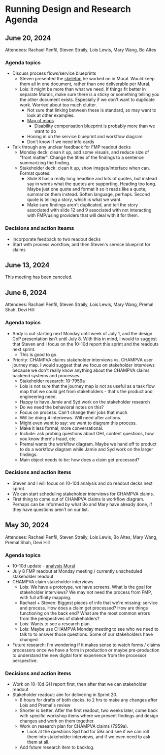 # Running Design and Research Agenda

## June 20, 2024
Attendees: Rachael Penfil, Steven Straily, Lois Lewis, Mary Wang, Bo Altes

### Agenda topics
- Discuss process flows/service blueprints
  - Steven presented the [skeleton](https://app.mural.co/t/departmentofveteransaffairs9999/m/departmentofveteransaffairs9999/1718652759079/9b8e9bf6a84513373bc234644531bf694d9a4f84?sender=u50b7e26ebf5d18d7d4312080) he worked on in Mural. Would keep them all in one document, rather than one deliverable per Mural.
  - Lois: it might be more than what we need. If things fit better in separate Murals, make sure there is a sticky or something telling you the other document exists. Especially if we don't want to duplicate work. Worried about too much clutter.
    - Not sure that linking between these is standard, so may want to look at other examples.
    - [Map of maps](https://app.mural.co/t/departmentofveteransaffairs9999/m/departmentofveteransaffairs9999/1691694705068/f167df3bf00da9473559b70daef763ae41c2aeaa?sender=ud64d6310f5d321d8542a2119)
      - Disability compensation blueprint is probably more than we want to do
    - Honing in on the service blueprint and workflow diagram
    - Don't know if we need info cards
- Talk through any unclear feedback for FMP readout decks
  - Monday deck: clean it up, add some visuals, and reduce size of "front matter". Change the titles of the findings to a sentence summarizing the finding.
  - Stakeholder deck: clean it up, show images/interface when can. Format quotes.
    - Slide 8 has a really long headline and lots of quotes, but instead say in words what the quotes are supporting. Heading too long. Maybe just one quote and format it so it reads like a quote, summarize them instead. Soften language, perhaps. Second quote is telling a story, which is what we want.
    - Make sure findings aren't duplicated, and tell the story associated with slide 12 and 9 associated with not interacting with FMP/using providers that will deal with it for them.
  
### Decisions and action iteams
- Incorporate feedback to two readout decks
- Start with process workflow, and then Steven's service blueprint for claims

## June 13, 2024
This meeting has been canceled.

## June 6, 2024
Attendees: Rachael Penfil, Steven Straily, Lois Lewis, Mary Wang, Premal Shah, Devi Hill

### Agenda topics
- Andy is out starting next Monday until week of July 1, and the design CoP presentation isn't until July 8. With this in mind, I would to suggest that Steven and I focus on the 10-10d report this sprint and the readouts next sprint.
  - This is good to go.
- Priority: CHAMPVA claims stakeholder interviews vs. CHAMPVA user journey map. I would suggest that we focus on stakeholder interviews because we don't really know anything about the CHAMPVA claims backend systems and processes.
  - Stakeholder research: 10-7959a
  - Lois is not sure that the journey map is not as useful as a task flow map that we could get from stakeholders - that's the product and engineering need.
  - Happy to have Jamie and Syd work on the stakeholder research
  - Do we need the behavioral notes on this?
  - Focus on process. Can't change their jobs that much.
  - Will be doing 4 interivews. Will need after actions.
  - Might even want to say: we want to diagram this process.
  - Make it less formal, more conversational.
  - Include: ask probing questions about OHI, content questions, how you know there's fraud, etc.
  - Premal wants the workflow diagram. Maybe we hand off to product to do a workflow diagram while Jamie and Syd work on the larger findings.
  - Main object needs to be: how does a claim get processed?

### Decisions and action items
- Steven and I will focus on 10-10d analysis and do readout decks next sprint.
- We can start scheduling stakeholder interviews for CHAMPVA claims.
- First thing to come out of CHAMPVA claims is workflow diagram. Perhaps can be informed by what Bo and Mary have already done, if they have questions aren't on our list.

## May 30, 2024
Attendees: Rachael Penfil, Steven Straily, Lois Lewis, Bo Altes, Mary Wang, Premal Shah, Devi Hill
### Agenda topics
- 10-10d update - [analysis Mural](https://app.mural.co/t/departmentofveteransaffairs9999/m/departmentofveteransaffairs9999/1712766096062/a4141cf44d7867853fb69698ea6003aa2216d5d4?wid=0-1717015651965&sender=u3844370d13a440a7859d3526)
- July 8 FMP readout at Monday meeting / currently unscheduled stakeholder readout
- CHAMPVA claim stakeholder interviews
  - Lois: We have a prototype, we have screens. What is the goal for stakeholder interviews? We may not need the process from FMP, with full affinity mapping. 
  - Rachael + Steven: Biggest pieces of info that we're missing: service and process. How does a claim get processed? How are things functioning on the back end? What are the most common errors from the perspectives of stakeholders?
  - Lois: Wants to see a research plan.
  - Lois: Maybe use CHAMPVA Monday meeting to see who we need to talk to to answer those questions. Some of our stakeholders have changed.
- Future research: I'm wondering if it makes sense to watch forms / claims processors once we have a form in production or maybe pre-production to understand the new digital form experience from the processor perspective.

### Decisions and action items
- Work on 10-10d GH report first, then after that we can stakeholder readout
- Stakeholder readout: aim for delivering in Sprint 20.
  - 8 hours for drafts of both decks, to 2 hrs to make any changes after Lois and Premal's review
  - Shorter is better. After the first readout, two weeks later, come back with specific workshop items where we present findings and design changes and work on them together.
  - Work on research plan for CHAMPVA claims (7959a).
    - Look at the questions Syd had for 59a and see if we can roll them into stakeholder interviews, and if we even need  to ask them at all.
  - Add future research item to backlog.
